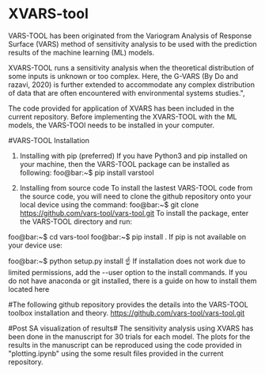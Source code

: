 # XVARS-tool
VARS-TOOL has been originated from the Variogram Analysis of Response Surface (VARS) method of sensitivity analysis to be used with the prediction results of the machine learning (ML) models.

XVARS-TOOL runs a sensitivity analysis when the theoretical distribution of some inputs is unknown or too complex. 
Here, the G-VARS (By Do and razavi, 2020) is further extended to accommodate any complex distribution of data that are often encountered with environmental systems studies.",

The code provided for application of XVARS has been included in the current repository.
Before implementing the XVARS-TOOL with the ML models, the VARS-TOOl needs to be installed in your computer.


#VARS-TOOL Installation
1. Installing with pip (preferred)
If you have Python3 and pip installed on your machine, then the VARS-TOOL package can be installed as following:
foo@bar:~$ pip install varstool

2. Installing from source code
To install the lastest VARS-TOOL code from the source code, you will need to clone the github repository onto your local device using the command:
foo@bar:~$ git clone https://github.com/vars-tool/vars-tool.git
To install the package, enter the VARS-TOOL directory and run:

foo@bar:~$ cd vars-tool
foo@bar:~$ pip install .
If pip is not available on your device use:

foo@bar:~$ python setup.py install
☝️	If installation does not work due to limited permissions, add the --user option to the install commands.
If you do not have anaconda or git installed, there is a guide on how to install them located here


#The following github repository provides the details into the VARS-TOOL toolbox installation and theory.
https://github.com/vars-tool/vars-tool.git

#Post SA visualization of results# 
The sensitivity analysis using XVARS has been done in the manuscript for 30 trials for each model.
The plots for the results in the manuscript can be reproduced using the code provided in "plotting.ipynb" using the some  result files provided in the current repository.
